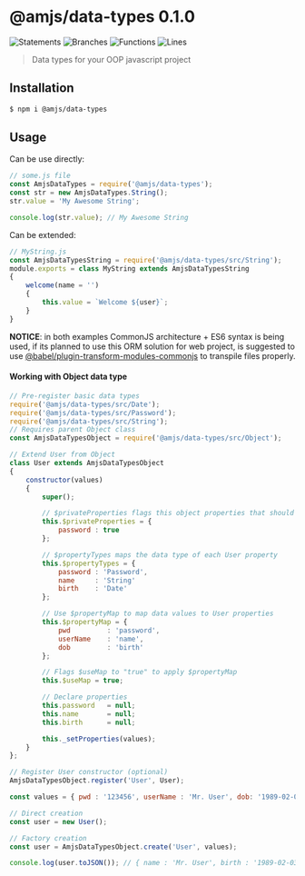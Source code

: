 # @amjs/data-types 0.1.0

![Statements](https://img.shields.io/badge/Statements-100%25-brightgreen.svg) ![Branches](https://img.shields.io/badge/Branches-100%25-brightgreen.svg) ![Functions](https://img.shields.io/badge/Functions-100%25-brightgreen.svg) ![Lines](https://img.shields.io/badge/Lines-100%25-brightgreen.svg)

> Data types for your OOP javascript project

## Installation

```bash
$ npm i @amjs/data-types
```

## Usage

Can be use directly:
```javascript
// some.js file
const AmjsDataTypes = require('@amjs/data-types');
const str = new AmjsDataTypes.String();
str.value = 'My Awesome String';

console.log(str.value); // My Awesome String
```

Can be extended:
```javascript
// MyString.js
const AmjsDataTypesString = require('@amjs/data-types/src/String');
module.exports = class MyString extends AmjsDataTypesString
{
    welcome(name = '')
    {
        this.value = `Welcome ${user}`;
    }
}
```

__NOTICE__: in both examples CommonJS architecture + ES6 syntax is being used,
if its planned to use this ORM solution for web project,
is suggested to use [@babel/plugin-transform-modules-commonjs](https://babeljs.io/docs/en/babel-plugin-transform-modules-commonjs)
to transpile files properly.

#### Working with Object data type

```javascript
// Pre-register basic data types
require('@amjs/data-types/src/Date');
require('@amjs/data-types/src/Password');
require('@amjs/data-types/src/String');
// Requires parent Object class
const AmjsDataTypesObject = require('@amjs/data-types/src/Object');

// Extend User from Object
class User extends AmjsDataTypesObject
{
    constructor(values)
    {
        super();

        // $privateProperties flags this object properties that should be handled internally
        this.$privateProperties = {
            password : true
        };

        // $propertyTypes maps the data type of each User property
        this.$propertyTypes = {
            password : 'Password',
            name     : 'String'
            birth    : 'Date'
        };

        // Use $propertyMap to map data values to User properties
        this.$propertyMap = {
            pwd         : 'password',
            userName    : 'name',
            dob         : 'birth'
        };

        // Flags $useMap to "true" to apply $propertyMap
        this.$useMap = true;

        // Declare properties
        this.password   = null;
        this.name       = null;
        this.birth      = null;

        this._setProperties(values);
    }
};

// Register User constructor (optional)
AmjsDataTypesObject.register('User', User);

const values = { pwd : '123456', userName : 'Mr. User', dob: '1989-02-03' };

// Direct creation
const user = new User();

// Factory creation
const user = AmjsDataTypesObject.create('User', values);

console.log(user.toJSON()); // { name : 'Mr. User', birth : '1989-02-03' }
```
